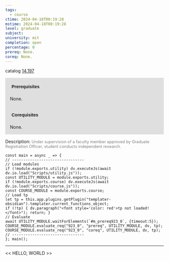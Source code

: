 ```yaml
---
tags:
  - course
ctime: 2024-04-18T00:19:28
mstime: 2024-04-18T00:19:28
level: graduate
subject: 
university: mit
completion: open
percentage: 0
prereq: None.
coreq: None.
---
```


catalog [14.197](http://student.mit.edu/catalog/m14a.html#14.197)

<span style="display: block; padding: 15px; background-color: rgb(100, 100, 100, 0.2);"><font id="m_prereq923_0" style="display: block; font-family: Arial, sans-serif; font-weight: bold; padding: 5px">Prerequisites</font><br><span id="prereq923_0">None.</span></span>
<span style="display: block; padding: 15px; background-color: rgb(100, 100, 100, 0.2);"><font id="m_coreq923_0" style="display: block; font-family: Arial, sans-serif; font-weight: bold; padding: 5px">Corequisites</font><br><span id="coreq923_0">None.</span></span>

<font style="">Description:</font>
<font style="color: grey; font-size: 0.8rem;">Under supervision of a faculty member approved by Graduate Registration Officer, student conducts independent research.</font>

```dataviewjs
const main = async _ => {
// --------------------------------
// Load modules
if (!module.exports.utility) dv.executeJs(await dv.io.load("Scripts/utility.js"));
const UTILITY_MODULE = module.exports.utility;
if (!module.exports.course) dv.executeJs(await dv.io.load("Scripts/course.js"));
const COURSE_MODULE = module.exports.course;
// Load tp
let tp = this.app.plugins.getPlugin("templater-obsidian").templater.current_functions_object;
if (!tp) { dv.paragraph("<font style='color: red'>tp not loaded!</font>"); return; }
// Evaluate
await UTILITY_MODULE.waitForElements(`#m_prereq923_0`, {timeout:5});
COURSE_MODULE.evaluate_req("923_0", "prereq", UTILITY_MODULE, dv, tp);
COURSE_MODULE.evaluate_req("923_0", "coreq", UTILITY_MODULE, dv, tp);
// --------------------------------
}; main();
```

---

<< HELLO, WORLD >>
